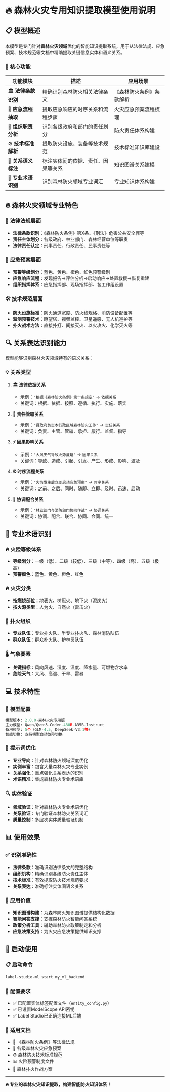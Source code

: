 # 🔥 森林火灾专用知识提取模型使用说明

## 📋 模型概述

本模型是专门针对**森林火灾领域**优化的智能知识提取系统，用于从法律法规、应急预案、技术规范等文档中精确提取关键信息实体和语义关系。

### 🎯 核心功能

| 功能模块 | 描述 | 应用场景 |
|---------|------|---------|
| 🏛️ **法律条款识别** | 精确识别森林防火相关法律条文 | 《森林防火条例》条款解析 |
| 🚨 **应急流程抽取** | 提取应急响应的时序关系和流程步骤 | 火灾应急预案流程梳理 |
| 🏢 **组织职责分析** | 识别各级政府和部门的责任划分 | 防火责任体系构建 |
| ⚙️ **技术标准解析** | 提取防火设施、装备等技术规范 | 技术标准知识库建设 |
| 🔗 **关系语义标注** | 标注实体间的依据、责任、因果等关系 | 知识图谱关系建模 |
| 🎯 **专业术语识别** | 识别森林防火领域专业词汇 | 专业知识体系构建 |

## 🔥 森林火灾领域专业特色

### 📜 **法律法规层面**
- **法律条款识别**：《森林防火条例》第X条、《刑法》危害公共安全罪等
- **责任主体划分**：各级政府、林业部门、森林经营单位等职责
- **法律责任认定**：刑事责任、行政责任、民事责任等

### 🚨 **应急预案层面**
- **预警等级划分**：蓝色、黄色、橙色、红色预警级别
- **应急响应流程**：发现报告→评估分析→启动响应→处置救援→恢复重建
- **组织指挥体系**：应急指挥部、现场指挥部、各工作组设置

### 🛠️ **技术规范层面**
- **防火设施标准**：防火通道宽度、防火线规格、消防设备配置等
- **监测预警技术**：瞭望塔、视频监控、卫星遥感、无人机巡护等
- **扑火战术方法**：直接扑打、间接灭火、以火攻火、化学灭火等

## 🔍 关系表达识别能力

模型能够识别森林火灾领域特有的语义关系：

### 💡 **关系类型**

1. **🏛️ 法律依据关系**
   - 示例：`"根据《森林防火条例》第十条规定"` → `依据关系`
   - 关键词：根据、依据、按照、遵循、执行、实施、落实

2. **👔 责任管辖关系**
   - 示例：`"县政府负责本行政区域森林防火工作"` → `责任关系`
   - 关键词：负责、主管、管辖、承担、履行、监督、指导

3. **⚡ 因果影响关系**
   - 示例：`"大风天气导致火势蔓延"` → `因果关系`
   - 关键词：导致、造成、引起、引发、产生、形成、影响、波及

4. **⏰ 时序流程关系**
   - 示例：`"火情发生后立即启动应急预案"` → `时序关系`
   - 关键词：之前、之后、同时、随即、立即、及时、迅速、启动

5. **🤝 协调配合关系**
   - 示例：`"林业部门与消防部门协同作战"` → `协调关系`
   - 关键词：协调、配合、联合、协同、会同、统一

## 🎯 专业术语识别

### 🔥 **火险等级体系**
- **等级划分**：一级（低）、二级（较低）、三级（中等）、四级（高）、五级（极高）
- **预警颜色**：蓝色、黄色、橙色、红色

### 🔥 **火灾分类**
- **按燃烧部位**：地表火、树冠火、地下火（泥炭火）
- **按火源类型**：人为火、自然火（雷击火）

### 🚒 **扑火组织**
- **专业队伍**：专业扑火队、半专业扑火队、森林消防队伍
- **群众队伍**：群众扑火队、护林员队伍

### 🌡️ **气象要素**
- **关键指标**：风向风速、湿度、温度、降水量、可燃物含水率
- **危险天气**：大风、高温、干旱、雷暴

## 💻 技术特性

### 🔧 **模型配置**
```python
模型版本: 2.0.0-森林火灾专用版
主力模型: Qwen/Qwen3-Coder-480B-A35B-Instruct
备用模型: 5个（GLM-4.5, DeepSeek-V3.1等）
智能切换: 支持模型自动故障切换
```

### 🎨 **提示词优化**
- **专业导向**：针对森林防火领域深度优化
- **实例丰富**：包含大量森林火灾专业实例
- **关系强化**：重点强化关系表达的识别
- **术语精准**：集成森林防火专业术语库

### 🔍 **实体验证**
- **领域验证**：针对森林防火专业术语优化
- **关系验证**：专门验证森林防火关系词汇
- **质量控制**：多层次实体质量验证机制

## 📊 使用效果

### ✅ **识别准确性**
- **法律条款**：准确识别法律条文的完整结构
- **组织机构**：精确识别各级防火责任主体
- **技术标准**：有效提取防火技术规范要求
- **关系表达**：准确标注实体间语义关系

### 🎯 **应用价值**
- **知识图谱构建**：为森林防火知识图谱提供结构化数据
- **智能问答支撑**：支撑森林防火智能问答系统
- **政策分析工具**：辅助森林防火政策制定和分析
- **应急决策支持**：为火灾应急决策提供知识支撑

## 🚀 启动使用

### 📋 **启动命令**
```bash
label-studio-ml start my_ml_backend
```

### 🔧 **配置要求**
- ✅ 已配置实体标签配置文件（`entity_config.py`）
- ✅ 已设置ModelScope API密钥
- ✅ Label Studio已正确连接ML后端

### 🎯 **适用文档**
- 📜 《森林防火条例》等法律法规
- 🚨 各级森林火灾应急预案  
- ⚙️ 森林防火技术标准规范
- 📊 火险预警制度文件
- 🎯 森林扑火作战方案

---

**🔥 专业的森林火灾知识提取，构建智能防火知识体系！**
